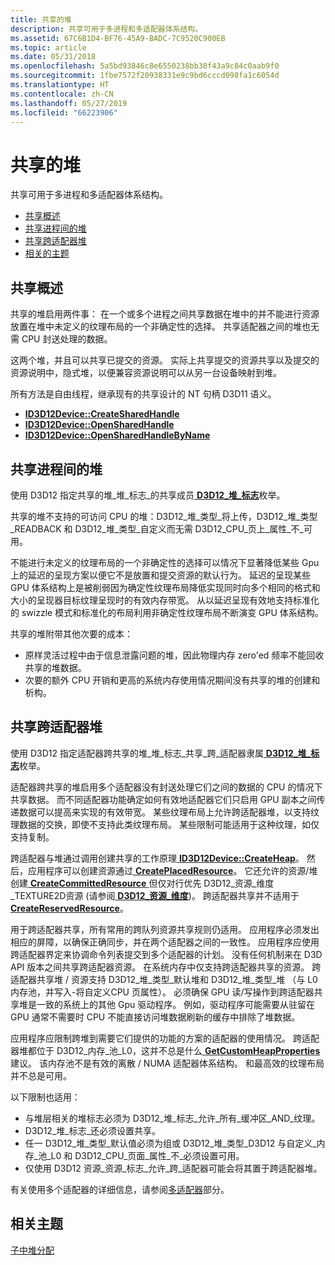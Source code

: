 ```yaml
---
title: 共享的堆
description: 共享可用于多进程和多适配器体系结构。
ms.assetid: 67C6B1D4-BF76-45A9-BADC-7C9520C900EB
ms.topic: article
ms.date: 05/31/2018
ms.openlocfilehash: 5a5bd93846c8e6550238bb30f43a9c84c0aab9f0
ms.sourcegitcommit: 1fbe7572f20938331e9c9bd6cccd098fa1c6054d
ms.translationtype: HT
ms.contentlocale: zh-CN
ms.lasthandoff: 05/27/2019
ms.locfileid: "66223906"
---
```

# <a name="shared-heaps"></a>共享的堆

共享可用于多进程和多适配器体系结构。

-   [共享概述](#sharing-overview)
-   [共享进程间的堆](#sharing-heaps-across-processes)
-   [共享跨适配器堆](#sharing-heaps-across-adapters)
-   [相关的主题](#related-topics)

## <a name="sharing-overview"></a>共享概述

共享的堆启用两件事： 在一个或多个进程之间共享数据在堆中的并不能进行资源放置在堆中未定义的纹理布局的一个非确定性的选择。 共享适配器之间的堆也无需 CPU 封送处理的数据。

这两个堆，并且可以共享已提交的资源。 实际上共享提交的资源共享以及提交的资源说明中，隐式堆，以便兼容资源说明可以从另一台设备映射到堆。

所有方法是自由线程，继承现有的共享设计的 NT 句柄 D3D11 语义。

-   [**ID3D12Device::CreateSharedHandle**](/windows/desktop/api/D3D12/nf-d3d12-id3d12device-createsharedhandle)
-   [**ID3D12Device::OpenSharedHandle**](/windows/desktop/api/D3D12/nf-d3d12-id3d12device-opensharedhandle)
-   [**ID3D12Device::OpenSharedHandleByName**](/windows/desktop/api/D3D12/nf-d3d12-id3d12device-opensharedhandlebyname)

## <a name="sharing-heaps-across-processes"></a>共享进程间的堆

使用 D3D12 指定共享的堆\_堆\_标志\_的共享成员[ **D3D12\_堆\_标志**](/windows/desktop/api/D3D12/ne-d3d12-d3d12_heap_flags)枚举。

共享的堆不支持的可访问 CPU 的堆：D3D12\_堆\_类型\_将上传，D3D12\_堆\_类型\_READBACK 和 D3D12\_堆\_类型\_自定义而无需 D3D12\_CPU\_页上\_属性\_不\_可用。

不能进行未定义的纹理布局的一个非确定性的选择可以情况下显著降低某些 Gpu 上的延迟的呈现方案以便它不是放置和提交资源的默认行为。 延迟的呈现某些 GPU 体系结构上是被削弱因为确定性纹理布局降低实现同时向多个相同的格式和大小的呈现器目标纹理呈现时的有效内存带宽。 从以延迟呈现有效地支持标准化的 swizzle 模式和标准化的布局利用非确定性纹理布局不断演变 GPU 体系结构。

共享的堆附带其他次要的成本：

-   原样灵活过程中由于信息泄露问题的堆，因此物理内存 zero'ed 频率不能回收共享的堆数据。
-   次要的额外 CPU 开销和更高的系统内存使用情况期间没有共享的堆的创建和析构。

## <a name="sharing-heaps-across-adapters"></a>共享跨适配器堆

使用 D3D12 指定适配器跨共享的堆\_堆\_标志\_共享\_跨\_适配器隶属[ **D3D12\_堆\_标志**](/windows/desktop/api/D3D12/ne-d3d12-d3d12_heap_flags)枚举。

适配器跨共享的堆启用多个适配器没有封送处理它们之间的数据的 CPU 的情况下共享数据。 而不同适配器功能确定如何有效地适配器它们只启用 GPU 副本之间传递数据可以提高来实现的有效带宽。 某些纹理布局上允许跨适配器堆，以支持纹理数据的交换，即使不支持此类纹理布局。 某些限制可能适用于这种纹理，如仅支持复制。

跨适配器与堆通过调用创建共享的工作原理[ **ID3D12Device::CreateHeap**](/windows/desktop/api/D3D12/nf-d3d12-id3d12device-createheap)。 然后，应用程序可以创建资源通过[ **CreatePlacedResource**](/windows/desktop/api/D3D12/nf-d3d12-id3d12device-createplacedresource)。 它还允许的资源/堆创建[ **CreateCommittedResource** ](/windows/desktop/api/D3D12/nf-d3d12-id3d12device-createcommittedresource)但仅对行优先 D3D12\_资源\_维度\_TEXTURE2D资源 (请参阅[ **D3D12\_资源\_维度**](/windows/desktop/api/D3D12/ne-d3d12-d3d12_resource_dimension))。 跨适配器共享并不适用于[ **CreateReservedResource**](/windows/desktop/api/D3D12/nf-d3d12-id3d12device-createreservedresource)。

用于跨适配器共享，所有常用的跨队列资源共享规则仍适用。 应用程序必须发出相应的屏障，以确保正确同步，并在两个适配器之间的一致性。 应用程序应使用跨适配器界定来协调命令列表提交到多个适配器的计划。 没有任何机制来在 D3D API 版本之间共享跨适配器资源。 在系统内存中仅支持跨适配器共享的资源。 跨适配器共享堆 / 资源支持 D3D12\_堆\_类型\_默认堆和 D3D12\_堆\_类型\_堆 （与 L0 内存池，并写入-将自定义CPU 页属性）。 必须确保 GPU 读/写操作到跨适配器共享堆是一致的系统上的其他 Gpu 驱动程序。 例如，驱动程序可能需要从驻留在 GPU 通常不需要时 CPU 不能直接访问堆数据刷新的缓存中排除了堆数据。

应用程序应限制跨堆到需要它们提供的功能的方案的适配器的使用情况。 跨适配器堆都位于 D3D12\_内存\_池\_L0，这并不总是什么[ **GetCustomHeapProperties** ](/windows/desktop/api/D3D12/nf-d3d12-id3d12device-getcustomheapproperties)建议。 该内存池不是有效的离散 / NUMA 适配器体系结构。 和最高效的纹理布局并不总是可用。

以下限制也适用：

-   与堆层相关的堆标志必须为 D3D12\_堆\_标志\_允许\_所有\_缓冲区\_AND\_纹理。
-   D3D12\_堆\_标志\_还必须设置共享。
-   任一 D3D12\_堆\_类型\_默认值必须为组或 D3D12\_堆\_类型\_D3D12 与自定义\_内存\_池\_L0 和 D3D12\_CPU\_页面\_属性\_不\_必须设置可用。
-   仅使用 D3D12 资源\_资源\_标志\_允许\_跨\_适配器可能会将其置于跨适配器堆。

有关使用多个适配器的详细信息，请参阅[多适配器](multi-engine.md)部分。

## <a name="related-topics"></a>相关主题

<dl> <dt>

[子中堆分配](suballocation-within-heaps.md)
</dt> </dl>

 

 




